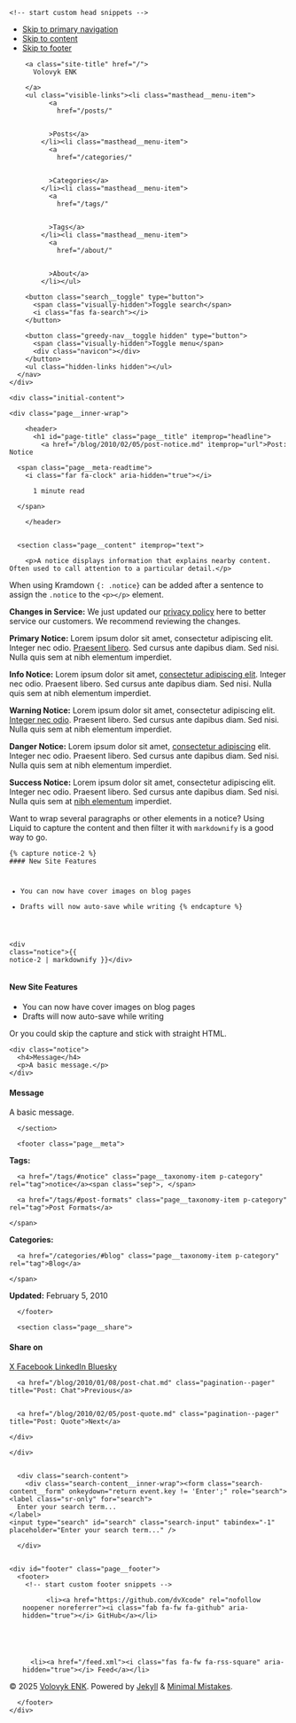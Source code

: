 <!doctype html>
<!--
  Minimal Mistakes Jekyll Theme 4.27.3 by Michael Rose
  Copyright 2013-2025 Michael Rose - mademistakes.com | @mmistakes
  Free for personal and commercial use under the MIT license
  https://github.com/mmistakes/minimal-mistakes/blob/master/LICENSE
-->

<html lang="en" class="no-js">
  <head>
    <meta charset="utf-8">

<!-- begin _includes/seo.html --><title>Post: Notice - Volovyk ENK</title>
<meta name="description" content="A notice displays information that explains nearby content. Often used to call attention to a particular detail.">


  <meta name="author" content="Dan Volovyk">
  
  <meta property="article:author" content="Dan Volovyk">
  


<meta property="og:type" content="article">
<meta property="og:locale" content="en_US">
<meta property="og:site_name" content="Volovyk ENK">
<meta property="og:title" content="Post: Notice">
<meta property="og:url" content="/blog/2010/02/05/post-notice.md">


  <meta property="og:description" content="A notice displays information that explains nearby content. Often used to call attention to a particular detail.">







  <meta property="article:published_time" content="2010-02-05T00:00:00+01:00">






<link rel="canonical" href="/blog/2010/02/05/post-notice.md">












<!-- end _includes/seo.html -->



  <link href="/feed.xml" type="application/atom+xml" rel="alternate" title="Volovyk ENK Feed">
<meta name="viewport" content="width=device-width, initial-scale=1.0">

<script>
  document.documentElement.className = document.documentElement.className.replace(/\bno-js\b/g, '') + ' js ';
  
</script>

<!-- For all browsers -->
<link rel="stylesheet" href="/assets/css/main.css">
<link rel="preload" href="https://cdn.jsdelivr.net/npm/@fortawesome/fontawesome-free@latest/css/all.min.css" as="style" onload="this.onload=null;this.rel='stylesheet'">
<noscript><link rel="stylesheet" href="https://cdn.jsdelivr.net/npm/@fortawesome/fontawesome-free@latest/css/all.min.css"></noscript>



    <!-- start custom head snippets -->

<!-- insert favicons. use https://realfavicongenerator.net/ -->

<!-- end custom head snippets -->

  </head>

  <body class="layout--single" dir="ltr">
    <nav class="skip-links">
  <ul>
    <li><a href="#site-nav" class="screen-reader-shortcut">Skip to primary navigation</a></li>
    <li><a href="#main" class="screen-reader-shortcut">Skip to content</a></li>
    <li><a href="#footer" class="screen-reader-shortcut">Skip to footer</a></li>
  </ul>
</nav>

    

<div class="masthead">
  <div class="masthead__inner-wrap">
    <div class="masthead__menu">
      <nav id="site-nav" class="greedy-nav">
        
        <a class="site-title" href="/">
          Volovyk ENK
          
        </a>
        <ul class="visible-links"><li class="masthead__menu-item">
              <a
                href="/posts/"
                
                
              >Posts</a>
            </li><li class="masthead__menu-item">
              <a
                href="/categories/"
                
                
              >Categories</a>
            </li><li class="masthead__menu-item">
              <a
                href="/tags/"
                
                
              >Tags</a>
            </li><li class="masthead__menu-item">
              <a
                href="/about/"
                
                
              >About</a>
            </li></ul>
        
        <button class="search__toggle" type="button">
          <span class="visually-hidden">Toggle search</span>
          <i class="fas fa-search"></i>
        </button>
        
        <button class="greedy-nav__toggle hidden" type="button">
          <span class="visually-hidden">Toggle menu</span>
          <div class="navicon"></div>
        </button>
        <ul class="hidden-links hidden"></ul>
      </nav>
    </div>
  </div>
</div>


    <div class="initial-content">
      





<div id="main" role="main">
  


  <article class="page" itemscope itemtype="https://schema.org/CreativeWork">
    <meta itemprop="headline" content="Post: Notice">
    <meta itemprop="description" content="A notice displays information that explains nearby content. Often used to call attention to a particular detail.">
    <meta itemprop="datePublished" content="2010-02-05T00:00:00+01:00">
    

    <div class="page__inner-wrap">
      
        <header>
          <h1 id="page-title" class="page__title" itemprop="headline">
            <a href="/blog/2010/02/05/post-notice.md" itemprop="url">Post: Notice
</a>
          </h1>
          

  <p class="page__meta">
    

    

    
      
      

      <span class="page__meta-readtime">
        <i class="far fa-clock" aria-hidden="true"></i>
        
          1 minute read
        
      </span>
    
  </p>


        </header>
      

      <section class="page__content" itemprop="text">
        
        <p>A notice displays information that explains nearby content. Often used to call attention to a particular detail.</p>

<p>When using Kramdown <code class="language-plaintext highlighter-rouge">{: .notice}</code> can be added after a sentence to assign the <code class="language-plaintext highlighter-rouge">.notice</code> to the <code class="language-plaintext highlighter-rouge">&lt;p&gt;&lt;/p&gt;</code> element.</p>

<p class="notice"><strong>Changes in Service:</strong> We just updated our <a href="#">privacy policy</a> here to better service our customers. We recommend reviewing the changes.</p>

<p class="notice--primary"><strong>Primary Notice:</strong> Lorem ipsum dolor sit amet, consectetur adipiscing elit. Integer nec odio. <a href="#">Praesent libero</a>. Sed cursus ante dapibus diam. Sed nisi. Nulla quis sem at nibh elementum imperdiet.</p>

<p class="notice--info"><strong>Info Notice:</strong> Lorem ipsum dolor sit amet, <a href="#">consectetur adipiscing elit</a>. Integer nec odio. Praesent libero. Sed cursus ante dapibus diam. Sed nisi. Nulla quis sem at nibh elementum imperdiet.</p>

<p class="notice--warning"><strong>Warning Notice:</strong> Lorem ipsum dolor sit amet, consectetur adipiscing elit. <a href="#">Integer nec odio</a>. Praesent libero. Sed cursus ante dapibus diam. Sed nisi. Nulla quis sem at nibh elementum imperdiet.</p>

<p class="notice--danger"><strong>Danger Notice:</strong> Lorem ipsum dolor sit amet, <a href="#">consectetur adipiscing</a> elit. Integer nec odio. Praesent libero. Sed cursus ante dapibus diam. Sed nisi. Nulla quis sem at nibh elementum imperdiet.</p>

<p class="notice--success"><strong>Success Notice:</strong> Lorem ipsum dolor sit amet, consectetur adipiscing elit. Integer nec odio. Praesent libero. Sed cursus ante dapibus diam. Sed nisi. Nulla quis sem at <a href="#">nibh elementum</a> imperdiet.</p>

<p>Want to wrap several paragraphs or other elements in a notice? Using Liquid to capture the content and then filter it with <code class="language-plaintext highlighter-rouge">markdownify</code> is a good way to go.</p>

<div class="language-html highlighter-rouge"><div class="highlight"><pre class="highlight"><code>{% capture notice-2 %}
#### New Site Features

* You can now have cover images on blog pages
* Drafts will now auto-save while writing
{% endcapture %}

<span class="nt">&lt;div</span> <span class="na">class=</span><span class="s">"notice"</span><span class="nt">&gt;</span>{{ notice-2 | markdownify }}<span class="nt">&lt;/div&gt;</span>
</code></pre></div></div>

<div class="notice">
  
<h4 id="new-site-features">New Site Features</h4>

<ul>
  <li>You can now have cover images on blog pages</li>
  <li>Drafts will now auto-save while writing</li>
</ul>

</div>

<p>Or you could skip the capture and stick with straight HTML.</p>

<div class="language-html highlighter-rouge"><div class="highlight"><pre class="highlight"><code><span class="nt">&lt;div</span> <span class="na">class=</span><span class="s">"notice"</span><span class="nt">&gt;</span>
  <span class="nt">&lt;h4&gt;</span>Message<span class="nt">&lt;/h4&gt;</span>
  <span class="nt">&lt;p&gt;</span>A basic message.<span class="nt">&lt;/p&gt;</span>
<span class="nt">&lt;/div&gt;</span>
</code></pre></div></div>

<div class="notice">
  <h4>Message</h4>
  <p>A basic message.</p>
</div>

        
      </section>

      <footer class="page__meta">
        
        
  


  

  <p class="page__taxonomy">
    <strong><i class="fas fa-fw fa-tags" aria-hidden="true"></i> Tags: </strong>
    <span itemprop="keywords">
    
      <a href="/tags/#notice" class="page__taxonomy-item p-category" rel="tag">notice</a><span class="sep">, </span>
    
      <a href="/tags/#post-formats" class="page__taxonomy-item p-category" rel="tag">Post Formats</a>
    
    </span>
  </p>




  


  

  <p class="page__taxonomy">
    <strong><i class="fas fa-fw fa-folder-open" aria-hidden="true"></i> Categories: </strong>
    <span itemprop="keywords">
    
      <a href="/categories/#blog" class="page__taxonomy-item p-category" rel="tag">Blog</a>
    
    </span>
  </p>


        

  <p class="page__date"><strong><i class="fas fa-fw fa-calendar-alt" aria-hidden="true"></i> Updated:</strong> <time class="dt-published" datetime="2010-02-05T00:00:00+01:00">February 5, 2010</time></p>

      </footer>

      <section class="page__share">
  <h4 class="page__share-title">Share on</h4>

  <a href="https://x.com/intent/tweet?text=Post%3A+Notice%20%2Fblog%2F2010%2F02%2F05%2Fpost-notice.md" class="btn btn--x" aria-label="Share on X" onclick="window.open(this.href, 'window', 'left=20,top=20,width=500,height=500,toolbar=1,resizable=0'); return false;" title="Share on X">
    <i class="fab fa-fw fa-x-twitter" aria-hidden="true"></i><span> X</span>
  </a>

  <a href="https://www.facebook.com/sharer/sharer.php?u=%2Fblog%2F2010%2F02%2F05%2Fpost-notice.md" class="btn btn--facebook" aria-label="Share on Facebook" onclick="window.open(this.href, 'window', 'left=20,top=20,width=500,height=500,toolbar=1,resizable=0'); return false;" title="Share on Facebook">
    <i class="fab fa-fw fa-facebook" aria-hidden="true"></i><span> Facebook</span>
  </a>

  <a href="https://www.linkedin.com/shareArticle?mini=true&url=/blog/2010/02/05/post-notice.md" class="btn btn--linkedin" aria-label="Share on LinkedIn" onclick="window.open(this.href, 'window', 'left=20,top=20,width=500,height=500,toolbar=1,resizable=0'); return false;" title="Share on LinkedIn">
    <i class="fab fa-fw fa-linkedin" aria-hidden="true"></i><span> LinkedIn</span>
  </a>

  <a href="https://bsky.app/intent/compose?text=Post%3A+Notice%20%2Fblog%2F2010%2F02%2F05%2Fpost-notice.md" class="btn btn--bluesky" onclick="window.open(this.href, 'window', 'left=20,top=20,width=500,height=500,toolbar=1,resizable=0'); return false;" title="Share on Bluesky">
    <i class="fab fa-fw fa-bluesky" aria-hidden="true"></i><span> Bluesky</span>
  </a>
</section>


      
  <nav class="pagination">
    
      <a href="/blog/2010/01/08/post-chat.md" class="pagination--pager" title="Post: Chat">Previous</a>
    
    
      <a href="/blog/2010/02/05/post-quote.md" class="pagination--pager" title="Post: Quote">Next</a>
    
  </nav>


    </div>

    
  </article>

  
  
</div>

      
    </div>

    
      <div class="search-content">
        <div class="search-content__inner-wrap"><form class="search-content__form" onkeydown="return event.key != 'Enter';" role="search">
    <label class="sr-only" for="search">
      Enter your search term...
    </label>
    <input type="search" id="search" class="search-input" tabindex="-1" placeholder="Enter your search term..." />
  </form>
  <div id="results" class="results"></div></div>

      </div>
    

    <div id="footer" class="page__footer">
      <footer>
        <!-- start custom footer snippets -->

<!-- end custom footer snippets -->
        

<div class="page__footer-follow">
  <ul class="social-icons">
    

    
      
        
          <li><a href="https://github.com/dvXcode" rel="nofollow noopener noreferrer"><i class="fab fa-fw fa-github" aria-hidden="true"></i> GitHub</a></li>
        
      
    

    
      <li><a href="/feed.xml"><i class="fas fa-fw fa-rss-square" aria-hidden="true"></i> Feed</a></li>
    
  </ul>
</div>


<div class="page__footer-copyright">&copy; 2025 <a href="">Volovyk ENK</a>. Powered by <a href="https://jekyllrb.com" rel="nofollow">Jekyll</a> &amp; <a href="https://mademistakes.com/work/jekyll-themes/minimal-mistakes/" rel="nofollow">Minimal Mistakes</a>.</div>

      </footer>
    </div>

    
  <script src="/assets/js/main.min.js"></script>




<script src="/assets/js/lunr/lunr.min.js"></script>
<script src="/assets/js/lunr/lunr-store.js"></script>
<script src="/assets/js/lunr/lunr-en.js"></script>






  </body>
</html>
